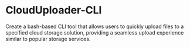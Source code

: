 # CloudUploader-CLI

Create a bash-based CLI tool that allows users to quickly upload files to a specified cloud storage solution, providing a seamless upload experience similar to popular storage services.

